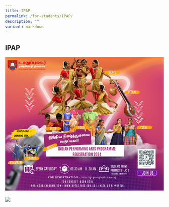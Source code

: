 ```yaml
---
title: IPAP
permalink: /for-students/IPAP/
description: ""
variant: markdown
---
```

## IPAP 


<a href="https://go.gov.sg/uptlc-ipap-reg">
<img alt="" src="/images/Upcoming/IPAP_EDM_2024.png"></a>


<a href="/files/2023_IPAP_Website_Letter_Vetted.pdf">
<img style="width: 50%;" src="/images/More-Info-1024x389.png" alt="" target="_blank"></a>

<br>

<a href="https://go.gov.sg/uptlc-ipap-reg">
<img style="width: 50%;" src="/images/Registration_Form_BVC.png"></a>